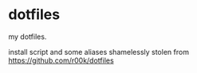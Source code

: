 dotfiles
========
my dotfiles.

install script and some aliases shamelessly stolen from https://github.com/r00k/dotfiles
